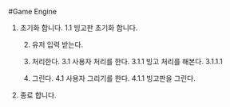 #Game Engine

1. 초기화 합니다.
	1.1 빙고판 초기화 합니다.

	2. 유저 입력 받는다.
		
	3. 처리한다.
		3.1 사용자 처리를 한다.
			3.1.1 빙고 처리를 해본다.
				3.1.1.1 
	4. 그린다.
		4.1 사용자 그리기를 한다.
			4.1.1 빙고판을 그린다.


5. 종료 합니다.
